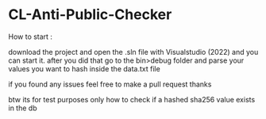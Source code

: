 # CL-Anti-Public-Checker

How to start :

download the project and open the .sln file with Visualstudio (2022) and you can start it.
after you did that go to the bin>debug folder and parse your values you want to hash inside the data.txt file



if you found any issues feel free to make a pull request thanks

btw its for test purposes only how to check if a hashed sha256 value exists in the db

